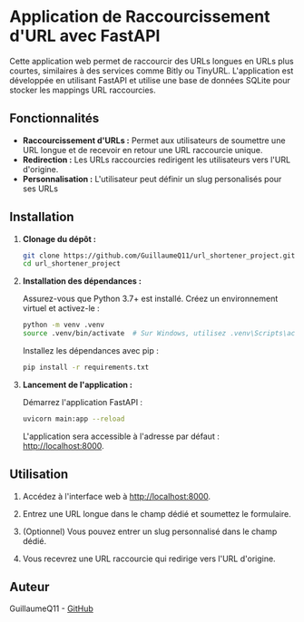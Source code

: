 # Application de Raccourcissement d'URL avec FastAPI

Cette application web permet de raccourcir des URLs longues en URLs plus courtes, similaires à des services comme Bitly ou TinyURL. L'application est développée en utilisant FastAPI et utilise une base de données SQLite pour stocker les mappings URL raccourcies.

## Fonctionnalités

- **Raccourcissement d'URLs :** Permet aux utilisateurs de soumettre une URL longue et de recevoir en retour une URL raccourcie unique.
- **Redirection :** Les URLs raccourcies redirigent les utilisateurs vers l'URL d'origine.
- **Personnalisation :** L'utilisateur peut définir un slug personalisés pour ses URLs 

## Installation

1. **Clonage du dépôt :**

   ```bash
   git clone https://github.com/GuillaumeQ11/url_shortener_project.git
   cd url_shortener_project
   ```

2. **Installation des dépendances :**

   Assurez-vous que Python 3.7+ est installé. Créez un environnement virtuel et activez-le :

   ```bash
   python -m venv .venv
   source .venv/bin/activate  # Sur Windows, utilisez .venv\Scripts\activate
   ```

   Installez les dépendances avec pip :

   ```bash
   pip install -r requirements.txt
   ```

3. **Lancement de l'application :**

   Démarrez l'application FastAPI :

   ```bash
   uvicorn main:app --reload
   ```

   L'application sera accessible à l'adresse par défaut : [http://localhost:8000](http://localhost:8000).

## Utilisation

1. Accédez à l'interface web à [http://localhost:8000](http://localhost:8000).

2. Entrez une URL longue dans le champ dédié et soumettez le formulaire.

3. (Optionnel) Vous pouvez entrer un slug personnalisé dans le champ dédié.

4. Vous recevrez une URL raccourcie qui redirige vers l'URL d'origine.


## Auteur

GuillaumeQ11 - [GitHub](https://github.com/GuillaumeQ11)

